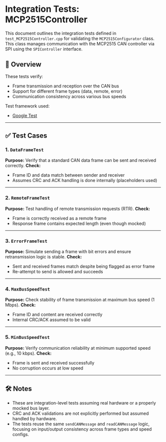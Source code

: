 # Integration Tests: MCP2515Controller

This document outlines the integration tests defined in `test_MCP2515Controller.cpp` for validating the `MCP2515Configurator` class. This class manages communication with the MCP2515 CAN controller via SPI using the `SPIController` interface.

## 🧪 Overview

These tests verify:
- Frame transmission and reception over the CAN bus
- Support for different frame types (data, remote, error)
- Communication consistency across various bus speeds

Test framework used:
- [Google Test](https://github.com/google/googletest)

---

## ✅ Test Cases

### 1. `DataFrameTest`
**Purpose:** Verify that a standard CAN data frame can be sent and received correctly.
**Check:**
- Frame ID and data match between sender and receiver
- Assumes CRC and ACK handling is done internally (placeholders used)

---

### 2. `RemoteFrameTest`
**Purpose:** Test handling of remote transmission requests (RTR).
**Check:**
- Frame is correctly received as a remote frame
- Response frame contains expected length (even though mocked)

---

### 3. `ErrorFrameTest`
**Purpose:** Simulate sending a frame with bit errors and ensure retransmission logic is stable.
**Check:**
- Sent and received frames match despite being flagged as error frame
- Re-attempt to send is allowed and succeeds

---

### 4. `MaxBusSpeedTest`
**Purpose:** Check stability of frame transmission at maximum bus speed (1 Mbps).
**Check:**
- Frame ID and content are received correctly
- Internal CRC/ACK assumed to be valid

---

### 5. `MinBusSpeedTest`
**Purpose:** Verify communication reliability at minimum supported speed (e.g., 10 kbps).
**Check:**
- Frame is sent and received successfully
- No corruption occurs at low speed

---

## 🛠 Notes

- These are integration-level tests assuming real hardware or a properly mocked bus layer.
- CRC and ACK validations are not explicitly performed but assumed handled by hardware.
- The tests reuse the same `sendCANMessage` and `readCANMessage` logic, focusing on input/output consistency across frame types and speed configs.
